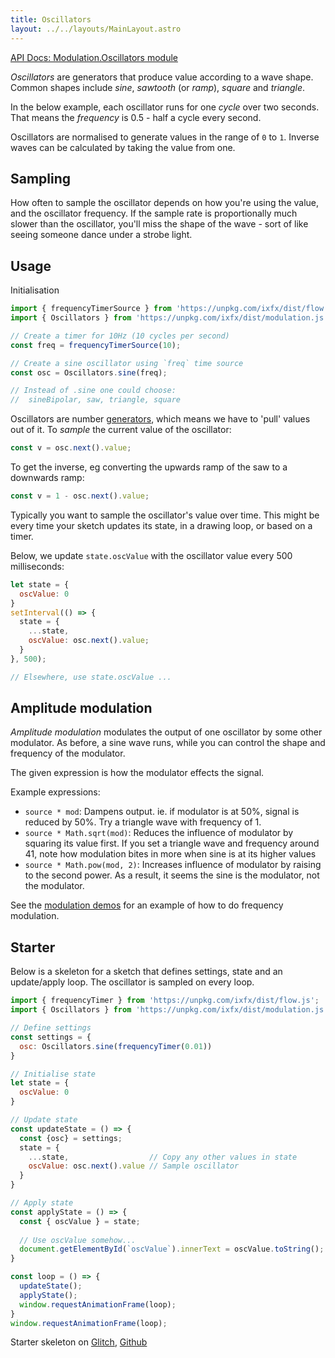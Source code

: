 ```yaml
---
title: Oscillators
layout: ../../layouts/MainLayout.astro
---
```


[API Docs: Modulation.Oscillators module](https://clinth.github.io/ixfx/modules/Modulation.Oscillators.html)

<script type="module" hoist>
import '/src/loader';
import '/src/components/modulation/OscElement';
</script>


_Oscillators_ are generators that produce value according to a wave shape. Common shapes include _sine_, _sawtooth_ (or _ramp_), _square_ and _triangle_.

In the below example, each oscillator runs for one _cycle_ over two seconds. That means the _frequency_ is 0.5 - half a cycle every second.

<div id="waveIntro"></div>
<script type="module">
importEl(
  `waveIntro`, 
  `oscillator-element`, {
  mode: `shape`,
  cycles: 0.5,
  width: 200,
  sampleDurationMs: 1000,
  height: 150
});
</script>

Oscillators are normalised to generate values in the range of `0` to `1`. Inverse waves can be calculated by taking the value from one.

## Sampling

How often to sample the oscillator depends on how you're using the value, and the oscillator frequency. If the sample rate is proportionally much slower than the oscillator, you'll miss the shape of the wave - sort of like seeing someone dance under a strobe light.

<div id="waveSampling"></div>
<script type="module">
importEl(
  `waveSampling`, 
  `oscillator-element`, {
  mode: `editor`,
  cycles: 0.5,
  width: 300,
  sampleDurationMs: 60*1000,
  height: 250
});
</script>

## Usage

Initialisation

```js
import { frequencyTimerSource } from 'https://unpkg.com/ixfx/dist/flow.js';
import { Oscillators } from 'https://unpkg.com/ixfx/dist/modulation.js';

// Create a timer for 10Hz (10 cycles per second)
const freq = frequencyTimerSource(10);

// Create a sine oscillator using `freq` time source
const osc = Oscillators.sine(freq);

// Instead of .sine one could choose:
//  sineBipolar, saw, triangle, square
```

Oscillators are number [generators](../../data/generator/), which means we have to 'pull' values out of it. To _sample_ the current value of the oscillator:

```js
const v = osc.next().value;
```

To get the inverse, eg converting the upwards ramp of the saw to a downwards ramp:

```js
const v = 1 - osc.next().value;
```

Typically you want to sample the oscillator's value over time. This might be every time your sketch updates its state, in a drawing loop, or based on a timer.

Below, we update `state.oscValue` with the oscillator value every 500 milliseconds:
```js
let state = {
  oscValue: 0
}
setInterval(() => {
  state = {
    ...state,
    oscValue: osc.next().value;
  }
}, 500);

// Elsewhere, use state.oscValue ...
```


<!-- ## Frequency modulation

_Frequency modulation_ is a common technique in sound synthesis in which the frequency of a running oscillator is changed over time by some other modulator. In this case, a sine wave runs at a set frequency, with its frequency modulated by the wave you can control below.

<div id="waveFm"></div>
<script type="module">
importEl(
  `waveFm`, 
  `oscillator-element`, {
  mode: `fm`,
  cycles: 1,
  width: 300,
  sampleDurationMs: 60*1000,
  height: 250,
  sampleRateMs: 0
});
</script>

Example expressions:
* `source * mod`: Sine wave runs at its full speed when the modulator is at 1 -->

## Amplitude modulation

_Amplitude modulation_ modulates the output of one oscillator by some other modulator. As before, a sine wave runs, while you can control the shape and frequency of the modulator.

The given expression is how the modulator effects the signal.

<div id="waveAm"></div>
<script type="module">
importEl(
  `waveAm`, 
  `oscillator-element`, {
  mode: `am`,
  cycles: 0.5,
  width: 300,
  sampleDurationMs: 60*1000,
  height: 250
});
</script>


Example expressions:
* `source * mod`: Dampens output. ie. if modulator is at 50%, signal is reduced by 50%. Try a triangle wave with frequency of 1.
* `source * Math.sqrt(mod)`: Reduces the influence of modulator by squaring its value first. If you set a triangle wave and frequency around 41, note how modulation bites in more when sine is at its higher values
* `source * Math.pow(mod, 2)`: Increases influence of modulator by raising to the second power. As a result, it seems the sine is the modulator, not the modulator.

See the [modulation demos](https://clinth.github.io/ixfx-demos/modulation/) for an example of how to do frequency modulation.

## Starter

Below is a skeleton for a sketch that defines settings, state and an update/apply loop. The oscillator is sampled on every loop.

```js
import { frequencyTimer } from 'https://unpkg.com/ixfx/dist/flow.js';
import { Oscillators } from 'https://unpkg.com/ixfx/dist/modulation.js';

// Define settings
const settings = {
  osc: Oscillators.sine(frequencyTimer(0.01))
}

// Initialise state
let state = {
  oscValue: 0
}

// Update state
const updateState = () => {
  const {osc} = settings;
  state = {
    ...state,                  // Copy any other values in state
    oscValue: osc.next().value // Sample oscillator
  }
}

// Apply state
const applyState = () => {
  const { oscValue } = state;
  
  // Use oscValue somehow...
  document.getElementById(`oscValue`).innerText = oscValue.toString();
}

const loop = () => {
  updateState();
  applyState();
  window.requestAnimationFrame(loop);
}
window.requestAnimationFrame(loop);
```

Starter skeleton on [Glitch](https://glitch.com/~ixfx-starter-oscillators), [Github](https://github.com/ClintH/ixfx-demos/tree/main/modulation/oscillator-skeleton)



